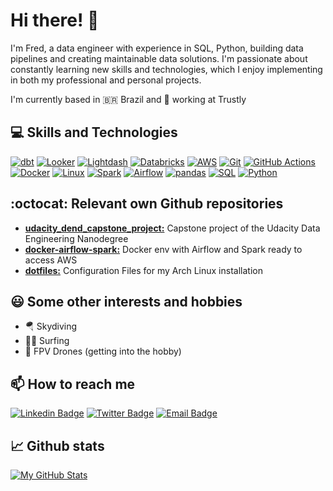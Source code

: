 # Hi there! 👋

I'm Fred, a data engineer with experience in SQL, Python, building data pipelines and creating maintainable data solutions. I'm passionate about constantly learning new skills and technologies, which I enjoy implementing in both my professional and personal projects.

I'm currently based in 🇧🇷 Brazil and 🏢 working at Trustly

## 💻 Skills and Technologies

[![dbt](https://img.shields.io/badge/dbt-6C6672?style=flat&logo=dbt&logoColor=white&color=orange)](https://www.getdbt.com/)
[![Looker](https://img.shields.io/badge/Looker-3D4555?style=flat&logo=looker&logoColor=white&color=blue)](https://looker.com/)
[![Lightdash](https://img.shields.io/badge/Lightdash-FFAA33?style=flat&logo=lightdash&logoColor=white&color=blueviolet)](https://www.lightdash.com/)
[![Databricks](https://img.shields.io/badge/Databricks-FF813D?style=flat&logo=databricks&logoColor=white&color=red)](https://databricks.com/)
[![AWS](https://img.shields.io/badge/AWS-232F3E?style=flat&logo=amazonaws&logoColor=white)](https://aws.amazon.com/)
[![Git](https://img.shields.io/badge/Git-F05032?style=flat&logo=git&logoColor=white)](https://git-scm.com/)
[![GitHub Actions](https://img.shields.io/badge/GitHub_Actions-2088FF?style=flat&logo=githubactions&logoColor=white&color=blueviolet)](https://github.com/features/actions)
[![Docker](https://img.shields.io/badge/Docker-2496ED?style=flat&logo=docker&logoColor=white)](https://www.docker.com/)
[![Linux](https://img.shields.io/badge/Linux-FCC624?style=flat&logo=linux&logoColor=white)](https://www.linux.org/)
[![Spark](https://img.shields.io/badge/Spark-E25A1C?style=flat&logo=apachespark&logoColor=white)](https://spark.apache.org/)
[![Airflow](https://img.shields.io/badge/Airflow-017CEE?style=flat&logo=apacheairflow&logoColor=white)](https://airflow.apache.org/)
[![pandas](https://img.shields.io/badge/pandas-150458?style=flat&logo=pandas&logoColor=white)](https://pandas.pydata.org/)
[![SQL](https://img.shields.io/badge/SQL-4479A1?style=flat&logo=postgresql&logoColor=white)]()
[![Python](https://img.shields.io/badge/Python-3776AB?style=flat&logo=python&logoColor=white)]()

## :octocat: Relevant own Github repositories
- **[udacity_dend_capstone_project:](https://github.com/fredmny/udacity_dend_capstone_project)** Capstone project of the Udacity Data Engineering Nanodegree
- **[docker-airflow-spark:](https://github.com/fredmny/docker-airflow-spark)** Docker env with Airflow and Spark ready to access AWS
- **[dotfiles:](https://github.com/fredmny/dotfiles)** Configuration Files for my Arch Linux installation

## 😃 Some other interests and hobbies
- 🪂 Skydiving
- 🏄‍♂️ Surfing
- 🚁 FPV Drones (getting into the hobby)

## 📫 How to reach me
[![Linkedin Badge](https://img.shields.io/badge/-LinkedIn-blue?style=flat&logo=Linkedin&logoColor=white&link=YOURLINK)](https://www.linkedin.com/in/fredwaldow/)
[![Twitter Badge](https://img.shields.io/badge/-Twitter-blue?style=flat&logo=Twitter&logoColor=white&link=YOURLINK)](https://twitter.com/FredWaldow)
[![Email Badge](https://img.shields.io/badge/-Email-red?style=flat&logo=Gmail&logoColor=white&link=YOUREMAIL)](fredwaldow@gmail.com)

## 📈 Github stats

[![My GitHub Stats](https://github-readme-stats.vercel.app/api?username=fredmny&count_private=true&show_icons=true&theme=dracula)](https://github.com/fredmny)
